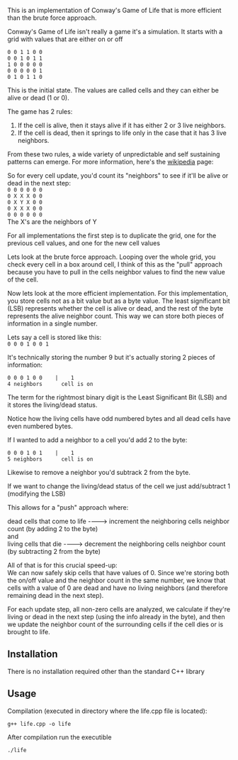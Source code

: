 This is an implementation of Conway's Game of Life that is more efficient than the brute force approach.

Conway's Game of Life isn't really a game it's a simulation. It starts with a grid with values that are either on or off

`0 0 1 1 0 0`  
`0 0 1 0 1 1`  
`1 0 0 0 0 0`  
`0 0 0 0 0 1`  
`0 1 0 1 1 0`  

This is the initial state. The values are called cells and they can either be alive or dead (1 or 0).

The game has 2 rules:
1. If the cell is alive, then it stays alive if it has either 2 or 3 live neighbors.
2. If the cell is dead, then it springs to life only in the case that it has 3 live neighbors.

From these two rules, a wide variety of unpredictable and self sustaining patterns can emerge. For more information, here's the [wikipedia](https://en.wikipedia.org/wiki/Conway's_Game_of_Life) page:

So for every cell update, you'd count its "neighbors" to see if it'll be alive or dead in the next step:  
`0 0 0 0 0 0`  
`0 X X X 0 0`  
`0 X Y X 0 0`  
`0 X X X 0 0`  
`0 0 0 0 0 0`  
The X's are the neighbors of Y

For all implementations the first step is to duplicate the grid, one for the previous cell values, and one for the new cell values

Lets look at the brute force approach. Looping over the whole grid, you check every cell in a box around cell, I think of this as the "pull" approach because you have to pull in the cells neighbor values to find the new value of the cell.

Now lets look at the more efficient implementation. For this implementation, you store cells not as a bit value but as a byte value. The least significant bit (LSB) represents whether the cell is alive or dead, and the rest of the byte represents the alive neighbor count. This way we can store both pieces of information in a single number.

Lets say a cell is stored like this:  
`0 0 0 1 0 0 1`

It's technically storing the number 9 but it's actually storing 2 pieces of information:

`0 0 0 1 0 0    |    1`  
`4 neighbors      cell is on`

The term for the rightmost binary digit is the Least Significant Bit (LSB) and it stores the living/dead status.

Notice how the living cells have odd numbered bytes and all dead cells have even numbered bytes.

If I wanted to add a neighbor to a cell you'd add 2 to the byte:

`0 0 0 1 0 1    |    1`  
`5 neighbors      cell is on`

Likewise to remove a neighbor you'd subtrack 2 from the byte.

If we want to change the living/dead status of the cell we just add/subtract 1 (modifying the LSB)

This allows for a "push" approach where:  

dead cells that come to life ----> increment the neighboring cells neighbor count (by adding 2 to the byte)  
and    
living cells that die ----> decrement the neighboring cells neighbor count (by subtracting 2 from the byte)  

All of that is for this crucial speed-up:  
We can now safely skip cells that have values of 0. Since we're storing both the on/off value and the neighbor count in the same number, we know that cells with a value of 0 are dead and have no living neighbors (and therefore remaining dead in the next step).

For each update step, all non-zero cells are analyzed, we calculate if they're living or dead in the next step (using the info already in the byte), and then we update the neighbor count of the surrounding cells if the cell dies or is brought to life.


## Installation
There is no installation required other than the standard C++ library

## Usage

Compilation (executed in directory where the life.cpp file is located):

```
g++ life.cpp -o life
```

After compilation run the executible

```
./life
```
